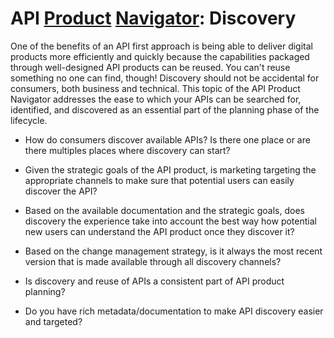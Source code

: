 # API [Product](./) [Navigator](../): Discovery

One of the benefits of an API first approach is being able to deliver digital products more efficiently and quickly because the capabilities packaged through well-designed API products can be reused. You can't reuse something no one can find, though! Discovery should not be accidental for consumers, both business and technical. This topic of the API Product Navigator addresses the ease to which your APIs can be searched for, identified, and discovered as an essential part of the planning phase of the lifecycle. 

* How do consumers discover available APIs? Is there one place or are there multiples places where discovery can start?

* Given the strategic goals of the API product, is marketing targeting the appropriate channels to make sure that potential users can easily discover the API?

* Based on the available documentation and the strategic goals, does discovery the experience take into account the best way how potential new users can understand the API product once they discover it?

* Based on the change management strategy, is it always the most recent version that is made available through all discovery channels?

* Is discovery and reuse of APIs a consistent part of API product planning?

* Do you have rich metadata/documentation to make API discovery easier and targeted?
